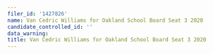 ```yaml
---
filer_id: '1427826'
name: Van Cedric Williams for Oakland School Board Seat 3 2020
candidate_controlled_id: ''
data_warning: 
title: Van Cedric Williams for Oakland School Board Seat 3 2020
---
```

